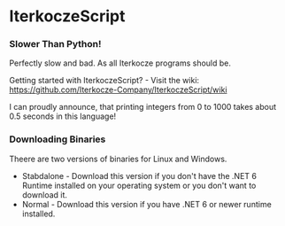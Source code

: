 # IterkoczeScript
### Slower Than Python!
 Perfectly slow and bad. As all Iterkocze programs should be.
 
 Getting started with IterkoczeScript? - Visit the wiki:
 https://github.com/Iterkocze-Company/IterkoczeScript/wiki
 
 I can proudly announce, that printing integers from 0 to 1000 takes about 0.5 seconds in this language!
 
 ### Downloading Binaries
Theere are two versions of binaries for Linux and Windows.
- Stabdalone - Download this version if you don't have the .NET 6 Runtime installed on your operating system or you don't want to download it.
- Normal - Download this version if you have .NET 6 or newer runtime installed.
